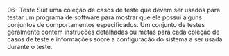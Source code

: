 06- Teste Suit uma coleção de casos de teste que devem ser usados para testar um programa de software
para mostrar que ele possui alguns conjuntos de comportamentos especificados. Um conjunto de testes geralmente
contém instruções detalhadas ou metas para cada coleção de casos de teste e informações sobre a configuração do
sistema a ser usada durante o teste.
